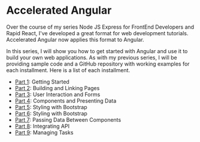 # Accelerated Angular

Over the course of my series Node JS Express for FrontEnd Developers and Rapid React, I've developed a great format for web development tutorials. Accelerated Angular now applies this format to Angular.

In this series, I will show you how to get started with Angular and use it to build your own web applications. As with my previous series, I will be providing sample code and a GitHub repository with working examples for each installment. Here is a list of each installment.

* [Part 1](https://github.com/trider/accelerated-angular-tutorial/tree/2f32d2669ccba0f3b19b00552c85ba11a437a975/ng-task-tutorial-01 "ng-task-tutorial-01"): Getting Started
* [Part 2](https://github.com/trider/accelerated-angular-tutorial/tree/673afde938e8ccd51784d269f70564c14661640d/ng-task-tutorial-02 "ng-task-tutorial-02"): Building and Linking Pages
* [Part 3](https://github.com/trider/accelerated-angular-tutorial/tree/6a8d8af879d63940148944770be05ef7be234723/ng-task-tutorial-03 "ng-task-tutorial-03"): User Interaction and Forms
* [Part 4](https://github.com/trider/accelerated-angular-tutorial/tree/6a8d8af879d63940148944770be05ef7be234723/"ng-task-tutorial-04 "ng-task-tutorial-04"): Components and Presenting Data
* [Part 5](https://github.com/trider/accelerated-angular-tutorial/tree/7a9e7a288585a3735bbb81733075cd748296173d/ng-task-tutorial-05 "ng-task-tutorial-05"): Styling with Bootstrap
* [Part 6](https://github.com/trider/accelerated-angular-tutorial/tree/211acbfd99de9a67fcae438646f4d3ac19f23cdf/ng-task-tutorial-06 "ng-task-tutorial-06"): Styling with Bootstrap
* [Part 7](https://github.com/trider/accelerated-angular-tutorial/tree/6b94e887b11e7909ab2df1a1b528f63b037c5d51/ng-task-tutorial-07 "ng-task-tutorial-07"): Passing Data Between Components
* [Part 8](https://github.com/trider/accelerated-angular-tutorial/tree/ec3791f125d68e2644f4218732c74de0410070b1/ng-task-tutorial-08 "ng-task-tutorial-08"): Integrating API
* [Part 9](https://github.com/trider/accelerated-angular-tutorial/tree/9bddf97e525f5f5cfdf504aea9c67dc2bd7ba115/ng-task-tutorial-09 "ng-task-tutorial-08"): Managing Tasks
